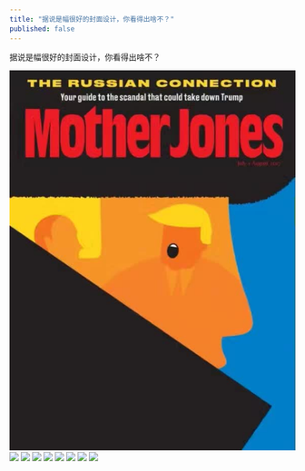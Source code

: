 ```yaml
---
title: "据说是幅很好的封面设计，你看得出啥不？"
published: false
---
```

据说是幅很好的封面设计，你看得出啥不？

![](./1.jpg)
![](./2.jpg)
![](./3.jpg)
![](./4.jpg)
![](./5.jpg)
![](./6.jpg)
![](./7.jpg)
![](./8.jpg)
![](./9.jpg)
